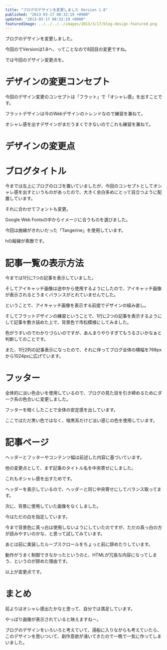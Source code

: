 ```yaml
---
title: "ブログのデザインを変更しました Version 1.8"
published: "2013-03-17 08:32:19 +0900"
updated: "2013-03-17 08:32:19 +0900"
featuredImage: ../../../../images/2013/3/17/blog-design-featured.png
---
```


ブログのデザインを変更しました。

今回のでVersionは1.8へ、ってことなので8回目の変更ですね。

では今回のデザイン変更点を。

# デザインの変更コンセプト

今回のデザイン変更のコンセプトは「フラット」で「オシャレ感」を出すことです。

フラットデザインは今のWebデザインのトレンドなので練習を兼ねて。

オシャレ感を出すデザインがまだうまくできないのでこれも練習を兼ねて。

# デザインの変更点

# ブログタイトル

今までは左上にブログのロゴを置いていましたが、今回のコンセプトとしてオシャレ感を出すというものがあったので、大きく余白多めにとって目立つように配置しています。

それに合わせてフォントも変更。

Google Web Fontsの中からイメージに合うものを選びました。

今回は曲線がきれいだった「Tangerine」を使用しています。

hの縦線が素敵です。

# 記事一覧の表示方法

今までは1行に1つの記事を表示していました。

そしてアイキャッチ画像は途中から使用するようにしたので、アイキャッチ画像が表示されるとうまくバランスがとれていませんでした。

ということで、アイキャッチ画像を表示する前提でデザインの組み直し。

そしてフラットデザインの練習ということで、1行に2つの記事を表示するようにして記事を敷き詰めた上で、背景色で市松模様にしてみました。

色がうすいのでわかりづらいのですが、あんまりやりすぎてもうるさいかなぁと判断してのことです。

また、1行2列の記事表示になったので、それに伴ってブログ全体の横幅を768pxから1024pxに広げています。

# フッター

全体的に淡い色合いを使用しているので、ブログの見た目を引き締めるためにダーク系の色合いに変更しました。

フッターを暗くしたことで全体の安定感を出しています。

ここではただ黒い色ではなく、暗黒系だけど淡い感じの色を使用しています。

# 記事ページ

ヘッダーとフッターやコンテンツ幅は前述した内容に基づいています。

他の変更点として、まず記事のタイトル名を中央寄せにしました。

これもオシャレ感を出すためです。

ヘッダーを表示しているので、ヘッダーと同じ中央寄せにしてバランス取ってます。

次に、背景に使用していた画像をなくしました。

今はただの白を指定しています。

今まで背景色に真っ白は使用しないようにしていたのですが、ただの真っ白の方が読みやすいのかな、と思って試してみています。

あとは前に実装したループスクロールをちょっと前に辞めたりしています。

動作がうまく制御できなかったというのと、HTMLが冗長な内容になってしまう、というのが辞めた理由です。

以上が変更点です。

# まとめ

前よりはオシャレ感出たかなと思って、自分では満足しています。

やっぱり画像が表示されていると映えますねー。

ブログのデザインをいろいろと考えていて、湯船に入りながらも考えていたら、このデザインを思いついて、創作意欲が湧いてきたので一晩で一気に作ってしまいました。
